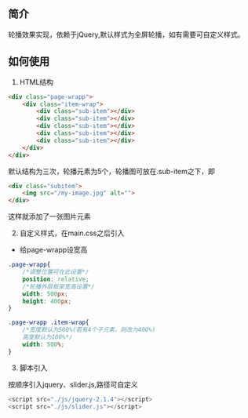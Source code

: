 ## 简介

轮播效果实现，依赖于jQuery,默认样式为全屏轮播，如有需要可自定义样式。

## 如何使用

1. HTML结构

```html
<div class="page-wrapp">
	<div class="item-wrap">
		<div class="sub-item"></div>
		<div class="sub-item"></div>
		<div class="sub-item"></div>
		<div class="sub-item"></div>
		<div class="sub-item"></div>
	</div>
</div>
```

默认结构为三次，轮播元素为5个，轮播图可放在.sub-item之下，即

```html
<div class="subitem">
	<img src="/my-image.jpg" alt="">
</div>
```
这样就添加了一张图片元素


2. 自定义样式，在main.css之后引入

* 给page-wrapp设宽高

```css
.page-wrapp{
	/*调整位置可在此设置*/
	position: relative;
	/*轮播外层框架宽高设置*/
	width: 500px;
	height: 400px;
}

.page-wrapp .item-wrap{
	/*宽度默认为500%(若有4个子元素，则改为400%)
	高度默认为100%*/
	width: 500%;
}
```

3. 脚本引入

按顺序引入jquery、slider.js,路径可自定义

```javascript
<script src="./js/jquery-2.1.4"></script>
<script src="./js/slider.js"></script>
```

